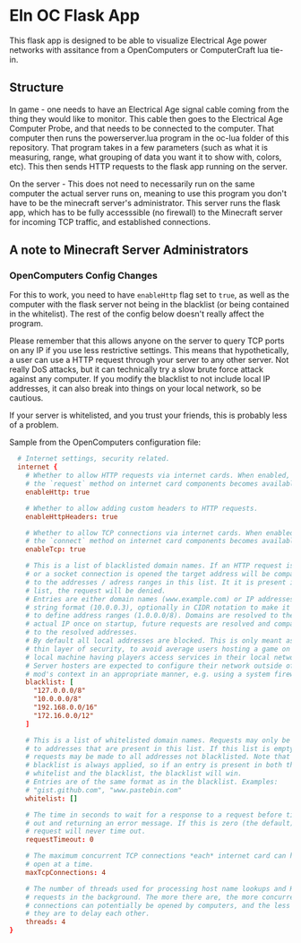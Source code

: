 # Eln OC Flask App

This flask app is designed to be able to visualize Electrical Age power networks with assitance from a OpenComputers or ComputerCraft lua tie-in.

## Structure

In game - one needs to have an Electrical Age signal cable coming from the thing they would like to monitor. This cable then goes to the Electrical Age Computer Probe, and that needs to be connected to the computer. That computer then runs the powerserver.lua program in the oc-lua folder of this repository. That program takes in a few parameters (such as what it is measuring, range, what grouping of data you want it to show with, colors, etc). This then sends HTTP requests to the flask app running on the server.

On the server - This does not need to necessarily run on the same computer the actual server runs on, meaning to use this program you don't have to be the minecraft server's administrator. This server runs the flask app, which has to be fully accesssible (no firewall) to the Minecraft server for incoming TCP traffic, and established connections.

## A note to Minecraft Server Administrators

### OpenComputers Config Changes

For this to work, you need to have ```enableHttp``` flag set to ```true```, as well as the computer with the flask server not being in the blacklist (or being contained in the whitelist). The rest of the config below doesn't really affect the program.

Please remember that this allows anyone on the server to query TCP ports on any IP if you use less restrictive settings. This means that hypothetically, a user can use a HTTP request through your server to any other server. Not really DoS attacks, but it can technically try a slow brute force attack against any computer. If you modify the blacklist to not include local IP addresses, it can also break into things on your local network, so be cautious.

If your server is whitelisted, and you trust your friends, this is probably less of a problem.

Sample from the OpenComputers configuration file:

```conf
  # Internet settings, security related.
  internet {
    # Whether to allow HTTP requests via internet cards. When enabled,
    # the `request` method on internet card components becomes available.
    enableHttp: true

    # Whether to allow adding custom headers to HTTP requests.
    enableHttpHeaders: true

    # Whether to allow TCP connections via internet cards. When enabled,
    # the `connect` method on internet card components becomes available.
    enableTcp: true

    # This is a list of blacklisted domain names. If an HTTP request is made
    # or a socket connection is opened the target address will be compared
    # to the addresses / adress ranges in this list. It it is present in this
    # list, the request will be denied.
    # Entries are either domain names (www.example.com) or IP addresses in
    # string format (10.0.0.3), optionally in CIDR notation to make it easier
    # to define address ranges (1.0.0.0/8). Domains are resolved to their
    # actual IP once on startup, future requests are resolved and compared
    # to the resolved addresses.
    # By default all local addresses are blocked. This is only meant as a
    # thin layer of security, to avoid average users hosting a game on their
    # local machine having players access services in their local network.
    # Server hosters are expected to configure their network outside of the
    # mod's context in an appropriate manner, e.g. using a system firewall.
    blacklist: [
      "127.0.0.0/8"
      "10.0.0.0/8"
      "192.168.0.0/16"
      "172.16.0.0/12"
    ]

    # This is a list of whitelisted domain names. Requests may only be made
    # to addresses that are present in this list. If this list is empty,
    # requests may be made to all addresses not blacklisted. Note that the
    # blacklist is always applied, so if an entry is present in both the
    # whitelist and the blacklist, the blacklist will win.
    # Entries are of the same format as in the blacklist. Examples:
    # "gist.github.com", "www.pastebin.com"
    whitelist: []

    # The time in seconds to wait for a response to a request before timing
    # out and returning an error message. If this is zero (the default) the
    # request will never time out.
    requestTimeout: 0

    # The maximum concurrent TCP connections *each* internet card can have
    # open at a time.
    maxTcpConnections: 4

    # The number of threads used for processing host name lookups and HTTP
    # requests in the background. The more there are, the more concurrent
    # connections can potentially be opened by computers, and the less likely
    # they are to delay each other.
    threads: 4
}
```